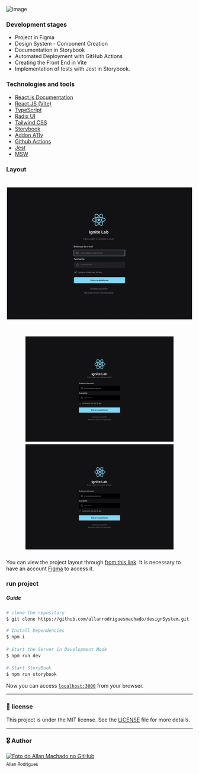 ![image](https://user-images.githubusercontent.com/12506432/195759740-3fd7e15d-afe7-4c8e-9e11-1767b2ac78bf.png)

<h3>Development stages</h3>

- Project in Figma
- Design System - Component Creation
- Documentation in Storybook
- Automated Deployment with GitHub Actions
- Creating the Front End in Vite
- Implementation of tests with Jest in Storybook.

<h3>Technologies and tools</h3>

- [React.js Documentation](https://pt-br.reactjs.org/)
- [React.JS (Vite)](https://vitejs.dev/)
- [TypeScript](https://www.typescriptlang.org/)
- [Radix UI](https://www.radix-ui.com/)
- [Tailwind CSS](https://tailwindcss.com/)
- [Storybook](https://storybook.js.org/)
- [Addon A11y](https://www.npmjs.com/package/@storybook/addon-a11y)
- [Github Actions](https://github.com/features/actions)
- [Jest](https://jestjs.io/pt-BR/)
- [MSW](https://mswjs.io/)

<h3>Layout</h3>

<!-- ![image](https://github.com/allanrodriguesmachado/designSystem/blob/main/.github/Ignite%20Lab%20Designe%20System.svg) -->

<h1 align="center">
  <img alt="dtmoney" title="dtmoney" src="https://github.com/allanrodriguesmachado/designSystem/blob/main/.github/Ignite%20Lab%20-%20Web.png" width="500px" />
</h1>


<h1 align="center">
  <img alt="dtmoney" title="dtmoney" src="https://github.com/allanrodriguesmachado/designSystem/blob/main/.github/Ignite%20Lab%20Designe%20System.svg" width="400px" />
  <img alt="dtmoney" title="dtmoney" src="https://github.com/allanrodriguesmachado/designSystem/blob/main/.github/Ignite%20Lab%20Designe%20System.svg" width="400px" />
</h1>


You can view the project layout
through [from this link](https://www.figma.com/file/wGGfPzfAU58S4xaGUDM3jU/Ignite-Lab-Designe-System?node-id=0%3A1). It
is necessary to have an account [Figma](https://figma.com) to access it.


<h3>run project</h3>

<h5>Guide</h5>

```bash
# clone the repository
$ git clone https://github.com/allanrodriguesmachado/designSystem.git
```

```bash
# Install Dependencies
$ npm i

# Start the Server in Development Mode
$ npm run dev

# Start StoryBook
$ npm run storybook
```

Now you can access [`localhost:3000`](http://localhost:3000) from your browser.

---

<h3>📄 license</h3>

This project is under the MIT license. See the [LICENSE](LICENSE.md) file for more details.

---
<h3>🎖️ Author</h3>

[<img src="https://avatars.githubusercontent.com/u/54523516?v=4" width="100px;" alt="Foto do Allan Machado no GitHub"/>
<br><sub>Allan Rodrigues</sub>](https://github.com/allanrodriguesmachado)  
